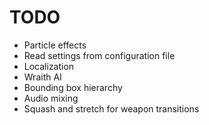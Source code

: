 # TODO
- Particle effects
- Read settings from configuration file
- Localization
- Wraith AI
- Bounding box hierarchy
- Audio mixing
- Squash and stretch for weapon transitions